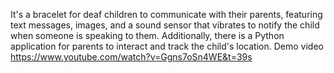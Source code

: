It's a bracelet for deaf children to communicate with their parents, featuring text messages, images, and a sound sensor that vibrates to notify the child when someone is speaking to them. Additionally, there is a Python application for parents to interact and track the child's location. Demo video https://www.youtube.com/watch?v=Ggns7oSn4WE&t=39s
